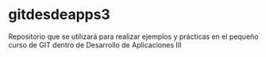 # gitdesdeapps3
Repositorio que se utilizará para realizar ejemplos y prácticas en el pequeño curso de GIT dentro de Desarrollo de Aplicaciones III
